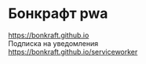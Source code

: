 # Бонкрафт pwa
https://bonkraft.github.io  
Подписка на уведомления  
https://bonkraft.github.io/serviceworker
